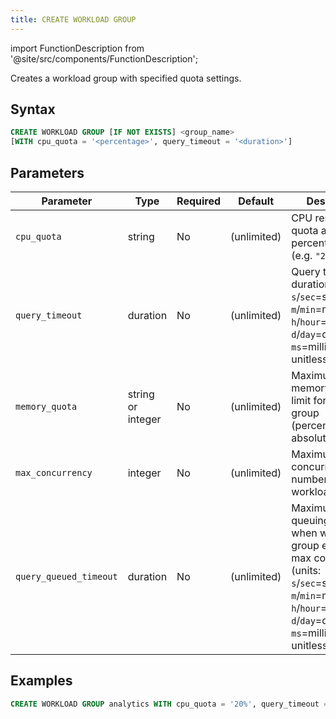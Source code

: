 ```yaml
---
title: CREATE WORKLOAD GROUP
---
```

import FunctionDescription from '@site/src/components/FunctionDescription';

<FunctionDescription description="Introduced or updated: v1.2.743"/>

Creates a workload group with specified quota settings.

## Syntax

```sql
CREATE WORKLOAD GROUP [IF NOT EXISTS] <group_name>
[WITH cpu_quota = '<percentage>', query_timeout = '<duration>']
```

## Parameters

| Parameter              | Type     | Required | Default      | Description                                                                 |
|------------------------|----------|----------|--------------|-----------------------------------------------------------------------------|
| `cpu_quota`            | string   | No       | (unlimited)  | CPU resource quota as percentage string (e.g. `"20%"`)                      |
| `query_timeout`        | duration | No       | (unlimited)  | Query timeout duration (units: `s`/`sec`=seconds, `m`/`min`=minutes, `h`/`hour`=hours, `d`/`day`=days, `ms`=milliseconds, unitless=seconds) |
| `memory_quota`         | string or integer   | No       | (unlimited)  | Maximum memory usage limit for workload group (percentage or absolute value) |
| `max_concurrency`      | integer  | No       | (unlimited)  | Maximum concurrency number for workload group                               |
| `query_queued_timeout` | duration | No       | (unlimited)  | Maximum queuing wait time when workload group exceeds max concurrency (units: `s`/`sec`=seconds, `m`/`min`=minutes, `h`/`hour`=hours, `d`/`day`=days, `ms`=milliseconds, unitless=seconds)      |

## Examples

```sql
CREATE WORKLOAD GROUP analytics WITH cpu_quota = '20%', query_timeout = '10m';
```

